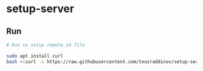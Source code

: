 # setup-server

## Run

```sh
# Run to setup remote sh file

sudo apt install curl
bash <(curl -s https://raw.githubusercontent.com/tnusraddinov/setup-server/main/setup.sh)

```
